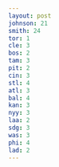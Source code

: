 ```yaml
---
layout: post
johnson: 21
smith: 24
tor: 1
cle: 3
bos: 2
tam: 3
pit: 2
cin: 3
stl: 4
atl: 3
bal: 4
kan: 3
nyy: 3
laa: 2
sdg: 3
was: 3
phi: 4
lad: 2
---
```

